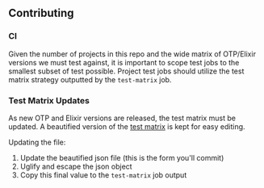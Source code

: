 ## Contributing


### CI

Given the number of projects in this repo and the wide matrix of OTP/Elixir versions we must
test against, it is important to scope test jobs to the smallest subset of test possible. Project test jobs should utilize the test matrix strategy outputted by the `test-matrix` job.

### Test Matrix Updates

As new OTP and Elixir versions are released, the test matrix must be updated. A beautified version of the [test matrix](https://github.com/open-telemetry/opentelemetry-erlang-contrib/blob/main/.github/test-matrix.json) is kept for easy editing.

Updating the file:

1. Update the beautified json file (this is the form you'll commit)
2. Uglify and escape the json object
3. Copy this final value to the `test-matrix` job output
